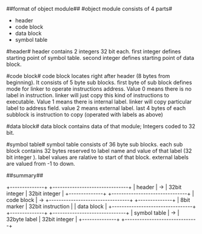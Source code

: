 ##format of object module##
#object module consists of 4 parts#
 * header
 * code block
 * data block
 * symbol table

#header#
header contains 2 integers 32 bit each. first integer defines starting point of symbol table. second 
integer defines starting point of data block.

#code block#
code block locates right after header (8 bytes from beginning).
It consists of 5 byte sub blocks. first byte of sub block defines mode for linker to operate 
instructions address. Value 0 means there is no label in instruction. linker will just copy this kind 
of instructions to executable. Value 1 means there is internal label. linker will copy particular 
label to address field. value 2 means external label. last 4 bytes of each subblock is instruction to 
copy (operated with labels as above)

#data block#
data block contains data of that module; Integers coded to 32 bit.

#symbol table#
symbol table consists of 36 byte sub blocks. each sub block contains 32 bytes reserved to label name 
and value of that label (32 bit integer ). label values are ralative to start of that block. external 
labels are valued from -1 to down.

##summary##

+--------------+    +-------------------------------+
| header       | -> | 32bit integer | 32bit integer |
+--------------+    +-------------------------------+
| code block   | -> +---------------------------------+
+--------------+    | 8bit marker | 32bit instruction |
| data block   |    +---------------------------------+
+--------------+    +------------------------------+
| symbol table | -> | 32byte label | 32bit integer | 
+--------------+    +------------------------------+
